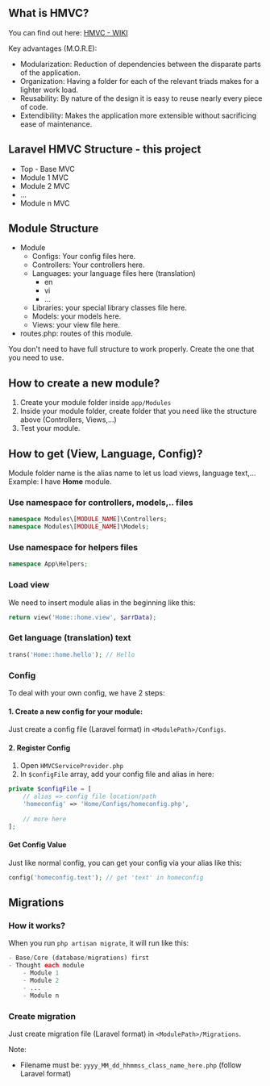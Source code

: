 ## What is HMVC?
You can find out here: [HMVC - WIKI](https://en.wikipedia.org/wiki/Hierarchical_model%E2%80%93view%E2%80%93controller)

Key advantages (M.O.R.E): 
- Modularization: Reduction of dependencies between the disparate parts of the application.
- Organization: Having a folder for each of the relevant triads makes for a lighter work load.
- Reusability: By nature of the design it is easy to reuse nearly every piece of code.
- Extendibility: Makes the application more extensible without sacrificing ease of maintenance.

## Laravel HMVC Structure - this project
- Top - Base MVC
- Module 1 MVC
- Module 2 MVC
- ...
- Module n MVC

## Module Structure
- Module
    - Configs: Your config files here.
    - Controllers: Your controllers here.
    - Languages: your language files here (translation)
        - en
        - vi
        - ...
    - Libraries: your special library classes file here.
    - Models: your models here.
    - Views: your view file here.
- routes.php: routes of this module.

You don't need to have full structure to work properly. Create the one that you need to use.

## How to create a new module?
1. Create your module folder inside `app/Modules`
2. Inside your module folder, create folder that you need like the structure above (Controllers, Views,...)
3. Test your module.

## How to get (View, Language, Config)?
Module folder name is the alias name to let us load views, language text,...     
Example: I have **Home** module.

### Use namespace for controllers, models,.. files
```php
namespace Modules\[MODULE_NAME]\Controllers;
namespace Modules\[MODULE_NAME]\Models;
```
### Use namespace for helpers files
```php
namespace App\Helpers;
```
### Load view
We need to insert module alias in the beginning like this:
```php
return view('Home::home.view', $arrData);
```

### Get language (translation) text
```php
trans('Home::home.hello'); // Hello
```

### Config
To deal with your own config, we have 2 steps:

#### 1. Create a new config for your module:
Just create a config file (Laravel format) in `<ModulePath>/Configs`.

#### 2. Register Config
1. Open `HMVCServiceProvider.php`
2. In `$configFile` array, add your config file and alias in here:
```php
private $configFile = [
    // alias => config file location/path
    'homeconfig' => 'Home/Configs/homeconfig.php',
    
    // more here
];
``` 

#### Get Config Value
Just like normal config, you can get your config via your alias like this:
```php
config('homeconfig.text'); // get 'text' in homeconfig
```

## Migrations

### How it works?
When you run `php artisan migrate`, it will run like this:
```php
- Base/Core (database/migrations) first
- Thought each module
    - Module 1
    - Module 2
    - ...
    - Module n
```

### Create migration
Just create migration file (Laravel format) in `<ModulePath>/Migrations`.

Note:
- Filename must be: `yyyy_MM_dd_hhmmss_class_name_here.php` (follow Laravel format)